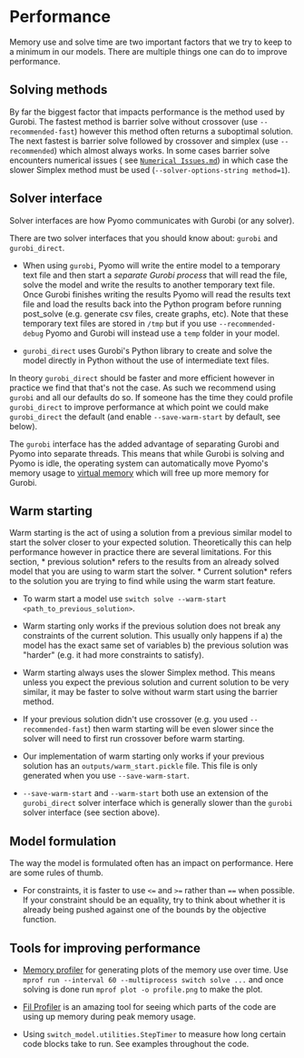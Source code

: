 # Performance

Memory use and solve time are two important factors that we try to keep to a minimum in our models. There are multiple
things one can do to improve performance.

## Solving methods

By far the biggest factor that impacts performance is the method used by Gurobi. The fastest method is barrier solve
without crossover (use `--recommended-fast`)
however this method often returns a suboptimal solution. The next fastest is barrier solve followed by crossover and
simplex (use `--recommended`) which almost always works. In some cases barrier solve encounters numerical issues (
see [`Numerical Issues.md`](./Numerical%20Issues.md))
in which case the slower Simplex method must be used (`--solver-options-string method=1`).

## Solver interface

Solver interfaces are how Pyomo communicates with Gurobi (or any solver).

There are two solver interfaces that you should know about: `gurobi` and `gurobi_direct`.

- When using `gurobi`, Pyomo will write the entire model to a temporary text file and then start a *separate Gurobi
  process* that will read the file, solve the model and write the results to another temporary text file. Once Gurobi
  finishes writing the results Pyomo will read the results text file and load the results back into the Python program
  before running post_solve (e.g. generate csv files, create graphs, etc). Note that these temporary text files are
  stored in `/tmp` but if you use `--recommended-debug` Pyomo and Gurobi will instead use a `temp` folder in your model.

- `gurobi_direct` uses Gurobi's Python library to create and solve the model directly in Python without the use of
  intermediate text files.

In theory `gurobi_direct` should be faster and more efficient however in practice we find that that's not the case. As
such we recommend using `gurobi` and all our defaults do so. If someone has the time they could profile `gurobi_direct`
to improve performance at which point we could make `gurobi_direct` the default (and enable `--save-warm-start` by default, see below).

The `gurobi` interface has the added advantage of separating Gurobi and Pyomo into separate threads. This means that
while Gurobi is solving and Pyomo is idle, the operating system can automatically move Pyomo's memory usage
to [virtual memory](https://serverfault.com/questions/48486/what-is-swap-memory)
which will free up more memory for Gurobi.

## Warm starting

Warm starting is the act of using a solution from a previous similar model to start the solver closer to your expected
solution. Theoretically this can help performance however in practice there are several limitations. For this section, *
previous solution* refers to the results from an already solved model that you are using to warm start the solver. *
Current solution* refers to the solution you are trying to find while using the warm start feature.

- To warm start a model use `switch solve --warm-start <path_to_previous_solution>`.

- Warm starting only works if the previous solution does not break any constraints of the current solution. This usually
  only happens if a) the model has the exact same set of variables b)
  the previous solution was "harder" (e.g. it had more constraints to satisfy).

- Warm starting always uses the slower Simplex method. This means unless you expect the previous solution and current
  solution to be very similar, it may be faster to solve without warm start using the barrier method.

- If your previous solution didn't use crossover (e.g. you used `--recommended-fast`) then warm starting will be even
  slower since the solver will need to first run crossover before warm starting.

- Our implementation of warm starting only works if your previous solution has an `outputs/warm_start.pickle`
  file. This file is only generated when you use `--save-warm-start`.

- `--save-warm-start` and `--warm-start` both use an extension of the `gurobi_direct` solver interface which is
  generally slower than the `gurobi` solver interface (see section above).
  
## Model formulation

The way the model is formulated often has an impact on performance. Here are some rules of thumb.

- For constraints, it is faster to use `<=` and `>=` rather than `==` when possible. If your constraint
should be an equality, try to think about whether it is already being pushed against one of the bounds
  by the objective function.

## Tools for improving performance

- [Memory profiler](https://pypi.org/project/memory-profiler/) for generating plots of the memory
use over time. Use `mprof run --interval 60 --multiprocess switch solve ...` and once solving is done
  run `mprof plot -o profile.png` to make the plot.
  
- [Fil Profiler](https://pypi.org/project/filprofiler/) is an amazing tool for seeing which parts of the code are
using up memory during peak memory usage.
  
- Using `switch_model.utilities.StepTimer` to measure how long certain code blocks take to run. See examples
throughout the code.
